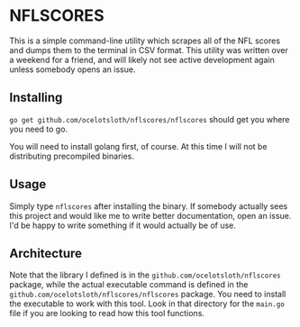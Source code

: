 # NFLSCORES

This is a simple command-line utility which scrapes all of the NFL scores
and dumps them to the terminal in CSV format. This utility was written over
a weekend for a friend, and will likely not see active development again
unless somebody opens an issue.

## Installing

`go get github.com/ocelotsloth/nflscores/nflscores` should get you where you
need to go.

You will need to install golang first, of course. At this time I will not
be distributing precompiled binaries.

## Usage

Simply type `nflscores` after installing the binary. If somebody actually
sees this project and would like me to write better documentation, open an
issue. I'd be happy to write something if it would actually be of use.

## Architecture

Note that the library I defined is in the `github.com/ocelotsloth/nflscores`
package, while the actual executable command is defined in the
`github.com/ocelotsloth/nflscores/nflscores` package. You need to install the
executable to work with this tool. Look in that directory for the `main.go`
file if you are looking to read how this tool functions.

